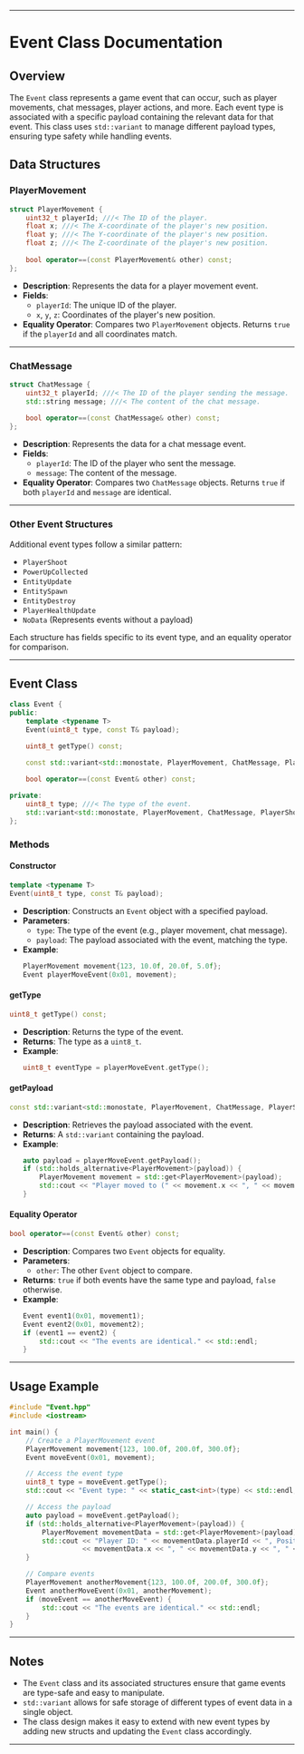 
---

# Event Class Documentation

## Overview

The `Event` class represents a game event that can occur, such as player movements, chat messages, player actions, and more. Each event type is associated with a specific payload containing the relevant data for that event. This class uses `std::variant` to manage different payload types, ensuring type safety while handling events.

## Data Structures

### PlayerMovement

```cpp
struct PlayerMovement {
    uint32_t playerId; ///< The ID of the player.
    float x; ///< The X-coordinate of the player's new position.
    float y; ///< The Y-coordinate of the player's new position.
    float z; ///< The Z-coordinate of the player's new position.
    
    bool operator==(const PlayerMovement& other) const;
};
```

- **Description**: Represents the data for a player movement event.
- **Fields**:
   - `playerId`: The unique ID of the player.
   - `x`, `y`, `z`: Coordinates of the player's new position.
- **Equality Operator**: Compares two `PlayerMovement` objects. Returns `true` if the `playerId` and all coordinates match.

---

### ChatMessage

```cpp
struct ChatMessage {
    uint32_t playerId; ///< The ID of the player sending the message.
    std::string message; ///< The content of the chat message.
    
    bool operator==(const ChatMessage& other) const;
};
```

- **Description**: Represents the data for a chat message event.
- **Fields**:
   - `playerId`: The ID of the player who sent the message.
   - `message`: The content of the message.
- **Equality Operator**: Compares two `ChatMessage` objects. Returns `true` if both `playerId` and `message` are identical.

---

### Other Event Structures

Additional event types follow a similar pattern:

- `PlayerShoot`
- `PowerUpCollected`
- `EntityUpdate`
- `EntitySpawn`
- `EntityDestroy`
- `PlayerHealthUpdate`
- `NoData` (Represents events without a payload)

Each structure has fields specific to its event type, and an equality operator for comparison.

---

## Event Class

```cpp
class Event {
public:
    template <typename T>
    Event(uint8_t type, const T& payload);

    uint8_t getType() const;

    const std::variant<std::monostate, PlayerMovement, ChatMessage, PlayerShoot, PowerUpCollected, EntityUpdate, PlayerHealthUpdate, EntitySpawn, EntityDestroy, NoData>& getPayload() const;

    bool operator==(const Event& other) const;
    
private:
    uint8_t type; ///< The type of the event.
    std::variant<std::monostate, PlayerMovement, ChatMessage, PlayerShoot, PowerUpCollected, EntityUpdate, PlayerHealthUpdate, EntitySpawn, EntityDestroy, NoData> payload; ///< The payload of the event.
};
```

### Methods

#### Constructor

```cpp
template <typename T>
Event(uint8_t type, const T& payload);
```

- **Description**: Constructs an `Event` object with a specified payload.
- **Parameters**:
   - `type`: The type of the event (e.g., player movement, chat message).
   - `payload`: The payload associated with the event, matching the type.
- **Example**:
  ```cpp
  PlayerMovement movement{123, 10.0f, 20.0f, 5.0f};
  Event playerMoveEvent(0x01, movement);
  ```

#### getType

```cpp
uint8_t getType() const;
```

- **Description**: Returns the type of the event.
- **Returns**: The type as a `uint8_t`.
- **Example**:
  ```cpp
  uint8_t eventType = playerMoveEvent.getType();
  ```

#### getPayload

```cpp
const std::variant<std::monostate, PlayerMovement, ChatMessage, PlayerShoot, PowerUpCollected, EntityUpdate, PlayerHealthUpdate, EntitySpawn, EntityDestroy, NoData>& getPayload() const;
```

- **Description**: Retrieves the payload associated with the event.
- **Returns**: A `std::variant` containing the payload.
- **Example**:
  ```cpp
  auto payload = playerMoveEvent.getPayload();
  if (std::holds_alternative<PlayerMovement>(payload)) {
      PlayerMovement movement = std::get<PlayerMovement>(payload);
      std::cout << "Player moved to (" << movement.x << ", " << movement.y << ", " << movement.z << ")" << std::endl;
  }
  ```

#### Equality Operator

```cpp
bool operator==(const Event& other) const;
```

- **Description**: Compares two `Event` objects for equality.
- **Parameters**:
   - `other`: The other `Event` object to compare.
- **Returns**: `true` if both events have the same type and payload, `false` otherwise.
- **Example**:
  ```cpp
  Event event1(0x01, movement1);
  Event event2(0x01, movement2);
  if (event1 == event2) {
      std::cout << "The events are identical." << std::endl;
  }
  ```

---

## Usage Example

```cpp
#include "Event.hpp"
#include <iostream>

int main() {
    // Create a PlayerMovement event
    PlayerMovement movement{123, 100.0f, 200.0f, 300.0f};
    Event moveEvent(0x01, movement);

    // Access the event type
    uint8_t type = moveEvent.getType();
    std::cout << "Event type: " << static_cast<int>(type) << std::endl;

    // Access the payload
    auto payload = moveEvent.getPayload();
    if (std::holds_alternative<PlayerMovement>(payload)) {
        PlayerMovement movementData = std::get<PlayerMovement>(payload);
        std::cout << "Player ID: " << movementData.playerId << ", Position: (" 
                  << movementData.x << ", " << movementData.y << ", " << movementData.z << ")" << std::endl;
    }

    // Compare events
    PlayerMovement anotherMovement{123, 100.0f, 200.0f, 300.0f};
    Event anotherMoveEvent(0x01, anotherMovement);
    if (moveEvent == anotherMoveEvent) {
        std::cout << "The events are identical." << std::endl;
    }
}
```

---

## Notes

- The `Event` class and its associated structures ensure that game events are type-safe and easy to manipulate.
- `std::variant` allows for safe storage of different types of event data in a single object.
- The class design makes it easy to extend with new event types by adding new structs and updating the `Event` class accordingly.

---


